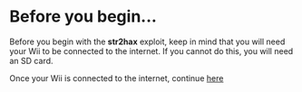 # Before you begin...
Before you begin with the **str2hax** exploit, keep in mind that you will need your Wii to be connected to the internet. If you cannot do this, you will need an SD card.

Once your Wii is connected to the internet, continue [here](/str2haxprocedure)